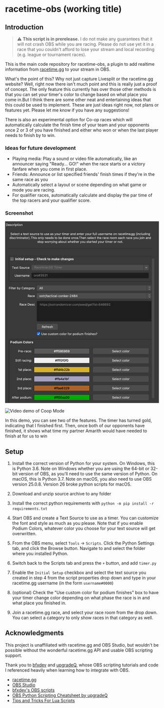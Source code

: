 # racetime-obs (working title)

## Introduction

> :warning: **This script is in prerelease.** I do not make any guarantees that it will not crash OBS while you are racing. Please do not use yet it in a race that you couldn't afford to lose your stream and local recording (e.g. league or tournament races).

This is the main code repository for racetime-obs, a plugin to add realtime information from [racetime.gg](https://racetime.gg) to your stream in OBS.

What's the point of this? Why not just capture Livesplit or the racetime.gg website? Well, right now there isn't much point and this is really just a proof of concept. The only feature this currently has over those other methods is that you can set your timer's color to change based on what place you come in.But I think there are some other neat and entertaining ideas that this could be used to implement. These are just ideas right now, not plans or features yet. Please let me know if you have any suggestions!

There is also an experimental option for Co-op races which will automatically calculate the finish time of your team and your opponents once 2 or 3 of you have finished and either who won or when the last player needs to finish by to win.

### Ideas for future development

* Playing media: Play a sound or video file automatically, like an announcer saying "Ready... GO!" when the race starts or a victory fanfare when you come in first place.
* Friends: Announce or list specified friends' finish times if they're in the same race as you
* Automatically select a layout or scene depending on what game or mode you are racing.
* For qualifier races, automatically calculate and display the par time of the top racers and your qualifier score.

### Screenshot

![Screenshot of Settings](/img/Screenshot1.png)

![Video demo of Coop Mode](/img/coop_demo.gif)

In this demo, you can see two of the features. The timer has turned gold, indicating that I finished first. Then, once both of our opponents have finished, it shows what time my partner Amarith would have needed to finish at for us to win

## Setup

1) Install the correct version of Python for your system. On Windows, this is Python 3.6. Note on Windows whether you are using the 64-bit or 32-bit version of OBS, as you'll need to use the same version of Python. On macOS, this is Python 3.7. Note on macOS, you also need to use OBS version 25.0.8. Version 26 broke python scripts for macOS.

2) Download and unzip source archive to any folder

3) Install the correct python requirements with `python -m pip install -r requirements.txt`

4) Start OBS and create a Text Source to use as a timer. You can customize the font and style as much as you please. Note that if you enable Podium Colors, whatever color you choose for your text source will get overwritten.

5) From the OBS menu, select `Tools` -> `Scripts`. Click the Python Settings tab, and click the Browse button. Navigate to and select the folder where you installed Python.

6) Switch back to the Scripts tab and press the `+` button, and add `timer.py`

7) Enable the `Initial Setup` checkbox and select the text source you created in step 4 from the script properties drop down and type in your racetime.gg username (in the form `username#0000`)

8) (optional) Check the "Use custom color for podium finishes" box to have your timer change color depending on what phase the race is in and what place you finished in.

9) Join a racetime.gg race, and select your race room from the drop down. You can select a category to only show races in that category as well.

## Acknowledgments

This project is unaffiliated with racetime.gg and OBS Studio, but wouldn't be possible without the wonderful racetime.gg API and usable OBS scripting support.

Thank you to [bfxdev](https://github.com/bfxdev) and [upgradeQ](https://github.com/upgradeQ), whose OBS scripting tutorials and code I referenced heavily when learning how to integrate with OBS.

* [racetime.gg](https://github.com/racetimeGG/racetime-app)
* [OBS Studio](https://github.com/obsproject/obs-studio)
* [bfxdev's OBS scripts](https://github.com/bfxdev/OBS)
* [OBS Python Scripting Cheatsheet by upgradeQ](https://github.com/upgradeQ/OBS-Studio-Python-Scripting-Cheatsheet-obspython-Examples-of-API)
* [Tips and Tricks For Lua Scripts](https://obsproject.com/forum/threads/tips-and-tricks-for-lua-scripts.132256/#post-491262)
